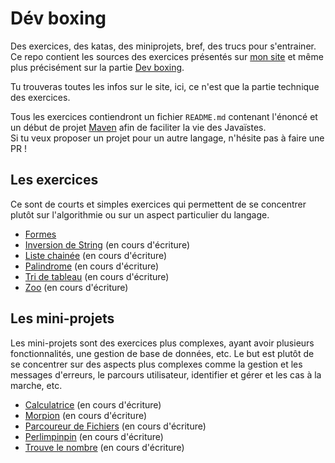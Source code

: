 # Dév boxing
Des exercices, des katas, des miniprojets, bref, des trucs pour s'entrainer.  
Ce repo contient les sources des exercices présentés sur [mon site](https://nathaniel-vaur-henel.github.io) et même plus précisément sur la partie [Dev boxing](https://nathaniel-vaur-henel.github.io/dev-boxing).

Tu trouveras toutes les infos sur le site, ici, ce n'est que la partie technique des exercices.

Tous les exercices contiendront un fichier `README.md` contenant l'énoncé et un début de projet [Maven](https://maven.apache.org/) afin de faciliter la vie des Javaïstes.  
Si tu veux proposer un projet pour un autre langage, n'hésite pas à faire une PR !

## Les exercices 

Ce sont de courts et simples exercices qui permettent de se concentrer plutôt sur l'algorithmie ou sur un aspect particulier du langage.

- [Formes](exercices/formes/readme.md)
- [Inversion de String](exercices/tri-tableau/readme.md) (en cours d'écriture)
- [Liste chainée](exercices/liste-chainee/readme.md) (en cours d'écriture)
- [Palindrome](exercices/palindrome/readme.md) (en cours d'écriture)
- [Tri de tableau](exercices/InversionString/readme.md) (en cours d'écriture)       
- [Zoo](exercices/zoo/readme.md) (en cours d'écriture)       

## Les mini-projets

Les mini-projets sont des exercices plus complexes, ayant avoir plusieurs fonctionnalités, une gestion de base de données, etc. 
Le but est plutôt de se concentrer sur des aspects plus complexes comme la gestion et les messages d'erreurs, le parcours utilisateur, identifier et gérer et les cas à la marche, etc.

- [Calculatrice](miniprojets/calculatrice/readme.md) (en cours d'écriture)
- [Morpion](miniprojets/morpion/readme.md) (en cours d'écriture)
- [Parcoureur de Fichiers](miniprojets/parcoureur_fichiers/readme.md) (en cours d'écriture)
- [Perlimpinpin](miniprojets/perlimpinpin/readme.md) (en cours d'écriture)
- [Trouve le nombre](miniprojets/trouve_le_nombre/readme.md) (en cours d'écriture)
